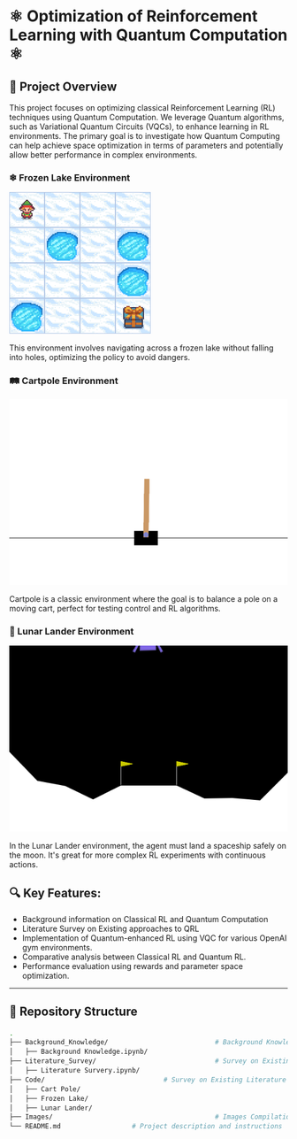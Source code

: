 # ⚛ Optimization of Reinforcement Learning with Quantum Computation ⚛

## 📖 Project Overview

This project focuses on optimizing classical Reinforcement Learning (RL) techniques using Quantum Computation. We leverage Quantum algorithms, such as Variational Quantum Circuits (VQCs), to enhance learning in RL environments. The primary goal is to investigate how Quantum Computing can help achieve space optimization in terms of parameters and potentially allow better performance in complex environments.

### ❄ Frozen Lake Environment
![Frozen Lake](./Images/frozen_lake.gif)

This environment involves navigating across a frozen lake without falling into holes, optimizing the policy to avoid dangers.

### 🛤 Cartpole Environment
![Cartpole](./Images/cart_pole.gif)

Cartpole is a classic environment where the goal is to balance a pole on a moving cart, perfect for testing control and RL algorithms.

### 🌙 Lunar Lander Environment
![Lunar Lander](./Images/lunar_lander.gif)

In the Lunar Lander environment, the agent must land a spaceship safely on the moon. It's great for more complex RL experiments with continuous actions.

## 🔍 Key Features:
- Background information on Classical RL and Quantum Computation
- Literature Survey on Existing approaches to QRL
- Implementation of Quantum-enhanced RL using VQC for various OpenAI gym environments.
- Comparative analysis between Classical RL and Quantum RL.
- Performance evaluation using rewards and parameter space optimization.

---

## 📁 Repository Structure

```bash
.
├── Background_Knowledge/                           # Background Knowledge on Topics
│   ├── Background Knowledge.ipynb/ 
├── Literature_Survey/                              # Survey on Existing Literature
│   ├── Literature Survery.ipynb/
├── Code/                              # Survey on Existing Literature
│   ├── Cart Pole/
│   ├── Frozen Lake/
│   ├── Lunar Lander/
├── Images/                                         # Images Compilation          
└── README.md                  # Project description and instructions

